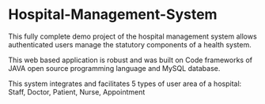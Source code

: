 # Hospital-Management-System
This fully complete demo project of the hospital management system allows authenticated users manage the statutory components of a health system.

This web based application is robust and was built on Code frameworks of JAVA open source programming language and MySQL database.

This system integrates and facilitates 5 types of user area of a hospital: Staff, Doctor,  Patient,  Nurse,  Appointment
